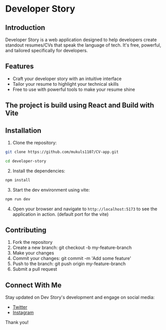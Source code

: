 # Developer Story

## Introduction

Developer Story is a web application designed to help developers create standout resumes/CVs that speak the language of tech. It's free, powerful, and tailored specifically for developers.

## Features

- Craft your developer story with an intuitive interface
- Tailor your resume to highlight your technical skills
- Free to use with powerful tools to make your resume shine

## The project is build using React and Build with Vite

## Installation

1. Clone the repository:

```bash
git clone https://github.com/mukuls1107/CV-app.git

cd developer-story

```

2. Install the dependencies:

```bash
npm install
```

3. Start the dev environment using vite:

```bash
npm run dev
```

4. Open your browser and navigate to `http://localhost:5173` to see the application in action. (default port for the vite)


## Contributing
1. Fork the repository
2. Create a new branch: git checkout -b my-feature-branch
3. Make your changes
4. Commit your changes: git commit -m 'Add some feature'
5. Push to the branch: git push origin my-feature-branch
6. Submit a pull request

## Connect With Me

Stay updated on Dev Story's development and engage on social media:

- [Twitter](https://twitter.com/mukulownsyou)
- [Instagram](https://instagram.com/mukulownsyou)

Thank you!
